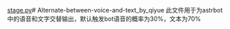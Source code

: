 [stage.py](https://github.com/user-attachments/files/22943279/stage.py)# Alternate-between-voice-and-text_by_qiyue
此文件用于为astrbot中的语音和文字交替输出，默认触发bot语音的概率为30%，文本为70%
